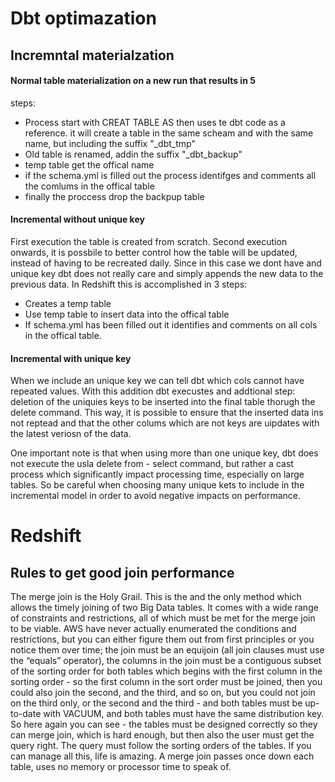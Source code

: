 # Dbt optimazation


## Incremntal materialzation

#### Normal table materialization on a new run that results in 5
steps:
- Process start with CREAT TABLE AS then uses te dbt code as a reference. it
  will create a table in the same scheam and with the same name, but including
  the suffix "_dbt_tmp"
- Old table is renamed, addin the suffix "_dbt_backup"
- temp table get the offical name
- if the schema.yml is filled out the process identifges and comments all the
  comlums in the offical table
- finally the proccess drop the backpup table

#### Incremental without unique key
First execution the table is created from scratch. Second execution onwards, it
is possbile to better control how the table will be updated, instead of having
to be recreated daily. Since in this case we dont have and unique key dbt does
not really care and simply appends the new data to the previous data. In
Redshift this is accomplished in 3 steps:
- Creates a temp table
- Use temp table to insert data into the offical table
- If schema.yml has been filled out it identifies and comments on all cols in
  the offical table.
  
#### Incremental with unique key
When we include an unique key we can tell dbt which cols cannot have repeated
values. With this addition dbt execustes and addtional step: deletion of the
uniquies keys to be inserted into the final table thorugh the delete command.
This way, it is possible to ensure that the inserted data ins not reptead and
that the other colums which are not keys are uipdates with the latest veriosn of
the data. 

One important note is that when using more than one unique key, dbt does not
execute the usla delete from - select command, but rather a cast process which
significantly impact processing time, especially on large tables. So be careful
when choosing many unique kets to include in the incremental model in order to
avoid negative impacts on performance. 

# Redshift
## Rules to get good join performance
The merge join is the Holy Grail.
This is the and the only method which allows the timely joining of two Big Data
tables.
It comes with a wide range of constraints and restrictions, all of which must
be met for the merge join to be viable. AWS have never actually enumerated
the conditions and restrictions, but you can either figure them out from first
principles or you notice them over time; the join must be an equijoin (all join
clauses must use the “equals” operator), the columns in the join must be a
contiguous subset of the sorting order for both tables which begins with the
first column in the sorting order - so the first column in the sort order must
be joined, then you could also join the second, and the third, and so on, but
you could not join on the third only, or the second and the third - and both
tables must be up-to-date with VACUUM, and both tables must have the same
distribution key.
So here again you can see - the tables must be designed correctly so they can
merge join, which is hard enough, but then also the user must get the query
right. The query must follow the sorting orders of the tables.
If you can manage all this, life is amazing. A merge join passes once down each
table, uses no memory or processor time to speak of.
